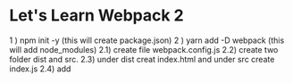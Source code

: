 # Let's Learn Webpack 2

1 ) npm init -y (this will create package.json)
2 ) yarn add -D webpack (this will add node_modules)
  2.1) create file webpack.config.js
  2.2) create two folder dist and src.
  2.3) under dist creat index.html and under src create index.js
  2.4) add <script src="bundle.js"> in index.html
  2.5) add `
	  const path = require('path');

	  module.exports = {
		entry: './src/index.js',
		output: {
		  filename: 'bundle.js',
		  path: path.resolve(__dirname, 'dist')
		}
	  };
	  `
  2.6) in package.json replace
	  "test": "echo \"Error: no test specified\" && exit 1" with
	  "build": "webpack"
  2.7) yarn run build
3 ) yarn add -D style-loader css-loader
  3.1) update webpack.config.js file by adding 'module'
	  module.exports = {
		entry: './src/index.js',
		output: {
		  filename: 'bundle.js',
		  path: path.resolve(__dirname, 'dist')
		},
		module: {
		  rules: [
			{
			  test: /\.css$/,
			  use: [
				'style-loader',
				'css-loader'
			  ]
			}
		  ]
		}
	  };
  3.2) create style file under `src/css`
	import './css/style.css'; inside src/index.js
	
4 ) yarn add -D sass-loader node-sass
  4.1) update webpack.config.js file by adding 'module' rule add 
	{
	  test: /\.scss$/,
	  use: [
		{loader: 'style-loader'},
		{loader: 'css-loader'},
		{loader: 'sass-loader'}
	  ]
	}

5 ) yarn add -D babel-loader babel-core
  5.1 ) yarn add -D babel-preset-env
  5.2) update webpack.config.js file by adding 'module' rule add 
	{
	  test: /\.js$/,
	  exclude: /node_modules/,
	  loader: 'babel-loader'
	}
6 ) In case you can to add watch
	6.1 ) update scripts inside package.json by adding
	  "watch": "webpack --watch"
	6.2 ) webpack --watch
7 ) yarn add -D postcss-loader
  7.1 ) yarn add -D rucksack-css lost autoprefixer cssnano
  7.2 ) create file postcss.config.js
  7.3 ) Add `
	  module.exports = {
		plugins: {
		  'rucksack-css': {},
		  'lost': {},
		  'autoprefixer': {},
		  'cssnano': {}
		}
	  };
   `
  7.4 ) update webpack.config.js 
	  `
		use: [
		  'style-loader',
		  'css-loader',
		  'postcss-loader'
		]
	  ` 
	  and
	  `
	  use: [
		{loader: 'style-loader'},
		{loader: 'css-loader'},
		{loader: 'postcss-loader'},
		{loader: 'sass-loader'}
	  ]`
8 ) yarn add -D extract-text-webpack-plugin
  8.1 ) under webpack.config.js add 
	`const extractWebpackPlugin = require('extract-text-webpack-plugin');`
  8.2 ) repalce css and sass rules
	  `{
		test: /\.css$/,
		use: extractWebpackPlugin.extract({
		  fallback: 'style-loader',
		  use: ['css-loader', 'postcss-loader']
		})
	  },
	  {
		test: /\.scss$/,
		use: extractWebpackPlugin.extract({
		  fallback: 'style-loader',
		  use: ['css-loader', 'postcss-loader', 'sass-loader']
		})
	  },`
  8.3 add plugins after module
	  plugins: [
		new extractWebpackPlugin('bundle.css')
	  ]
  8.4 add link to add css file
	`<link rel="stylesheet" href="bundle.css">`
